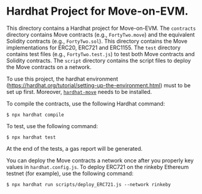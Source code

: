 # Hardhat Project for Move-on-EVM.

This directory contains a Hardhat project for Move-on-EVM. The `contracts` directory contains Move contracts (e.g., `FortyTwo.move`) and the equivalent Solidity contracts (e.g., `FortyTwo.sol`). This directory contains the Move implementations for ERC20, ERC721 and ERC1155. The `test` directory contains test files (e.g., `FortyTwo.test.js`) to test both Move contracts and Solidity contracts. The `script` directory contains the script files to deploy the Move contracts on a network.

To use this project, the hardhat environment (https://hardhat.org/tutorial/setting-up-the-environment.html) must to be set up first. Moreover, [`hardhat-move`](../hardhat-move/README.md) needs to be installed.

To compile the contracts, use the following Hardhat command:
```
$ npx hardhat compile
```

To test, use the following command:
```
$ npx hardhat test
```
At the end of the tests, a gas report will be generated.

You can deploy the Move contracts a network once after you properly key values in `hardhat.config.js`. To deploy ERC721 on the rinkeby Ethereum testnet (for example), use the following command:
```
$ npx hardhat run scripts/deploy_ERC721.js --network rinkeby
```
